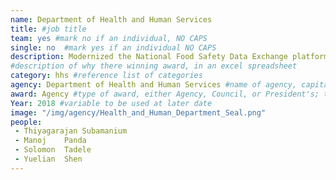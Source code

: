 ```yaml
---
name: Department of Health and Human Services
title: #job title
team: yes #mark no if an individual, NO CAPS
single: no  #mark yes if an individual NO CAPS
description: Modernized the National Food Safety Data Exchange platform to improve the detection and surveillance of America’s food supply. This effort saves American taxpayers $750,000 annually.
#description of why there winning award, in an excel spreadsheet
category: hhs #reference list of categories
agency: Department of Health and Human Services #name of agency, capitalize first letter of each name
award: Agency #type of award, either Agency, Council, or President's; this is case sensitive so make sure to match the options listed exactly. This section generates the format of the card
Year: 2018 #variable to be used at later date
image: "/img/agency/Health_and_Human_Department_Seal.png"
people:
 - Thiyagarajan	Subamanium
 - Manoj	Panda
 - Solomon	Tadele
 - Yuelian	Shen
---
```

